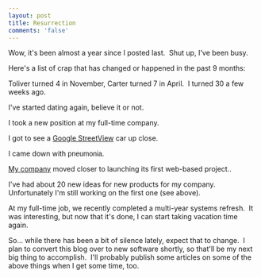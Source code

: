 ```yaml
---
layout: post
title: Resurrection
comments: 'false'
---
```

<p>Wow, it's been almost a year since I posted last.  Shut up, I've been busy.</p>
<p>Here's a list of crap that has changed or happened in the past 9 months:</p>
<p>Toliver turned 4 in November, Carter turned 7 in April.  I turned 30 a few weeks ago.</p>
<p>I've started dating again, believe it or not.</p>
<p>I took a new position at my full-time company.</p>
<p>I got to see a <a href="http://maps.google.com/help/maps/streetview/">Google StreetView</a> car up close.</p>
<p>I came down with <font face="Arial">pneumonia.</font></p>
<p><a  href="https://www.cartoli.com/">My company</a> moved closer to launching its first web-based project..</p>
<p>I've had about 20 new ideas for new products for my company.  Unfortunately I'm still working on the first one (see above).</p>
<p>At my full-time job, we recently completed a multi-year systems refresh.  It was interesting, but now that it's done, I can start taking vacation time again.</p>
<p>So... while there has been a bit of silence lately, expect that to change.  I plan to convert this blog over to new software shortly, so that'll be my next big thing to accomplish.  I'll probably publish some articles on some of the above things when I get some time, too.</p>
